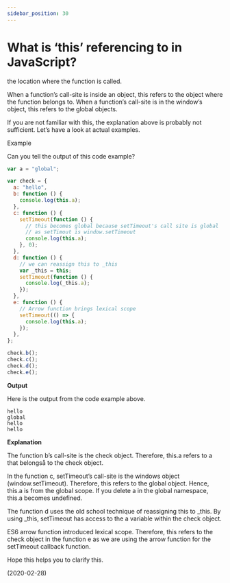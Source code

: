 ```yaml
---
sidebar_position: 30
---
```


# What is ‘this’ referencing to in JavaScript?

the location where the function is called.

When a function’s call-site is inside an object, this refers to the object where the function belongs to. When a function’s call-site is in the window’s object, this refers to the global objects.

If you are not familiar with this, the explanation above is probably not sufficient. Let’s have a look at actual examples.

Example

Can you tell the output of this code example?

```js
var a = "global";

var check = {
  a: "hello",
  b: function () {
    console.log(this.a);
  },
  c: function () {
    setTimeout(function () {
      // this becomes global because setTimeout's call site is global
      // as setTimout is window.setTimeout
      console.log(this.a);
    }, 0);
  },
  d: function () {
    // we can reassign this to _this
    var _this = this;
    setTimeout(function () {
      console.log(_this.a);
    });
  },
  e: function () {
    // Arrow function brings lexical scope
    setTimeout(() => {
      console.log(this.a);
    });
  },
};

check.b();
check.c();
check.d();
check.e();
```

**Output**

Here is the output from the code example above.

```
hello
global
hello
hello
```

**Explanation**

The function b’s call-site is the check object. Therefore, this.a refers to a that belongså to the check object.

In the function c, setTimeout’s call-site is the windows object (window.setTimeout). Therefore, this refers to the global object. Hence, this.a is from the global scope. If you delete a in the global namespace, this.a becomes undefined.

The function d uses the old school technique of reassigning this to \_this. By using \_this, setTimeout has access to the a variable within the check object.

ES6 arrow function introduced lexical scope. Therefore, this refers to the check object in the function e as we are using the arrow function for the setTimeout callback function.

Hope this helps you to clarify this.

(2020-02-28)
